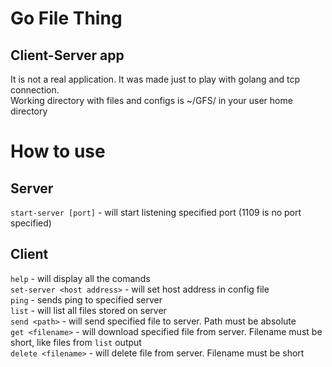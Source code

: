 # Go File Thing
## Client-Server app

It is not a real application. It was made just to play with golang and tcp connection.  
Working directory with files and configs is ~/GFS/ in your user home directory  

# How to use
## Server 
``` start-server [port] ``` - will start listening specified port (1109 is no port specified)  

## Client  
``` help ``` - will display all the comands  
``` set-server <host address> ``` - will set host address in config file  
``` ping ``` -  sends ping to specified server  
``` list ``` - will list all files stored on server  
``` send <path> ``` - will send specified file to server. Path must be absolute  
``` get <filename> ``` - will download specified file from server. Filename must be short, like files from ``` list ``` output  
``` delete <filename> ``` - will delete file from server. Filename must be short  

